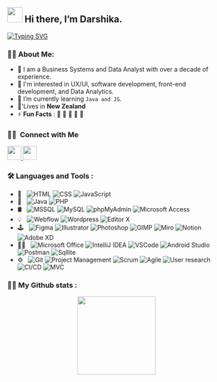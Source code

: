 <h2 align="left">
<img src="https://media.giphy.com/media/hvRJCLFzcasrR4ia7z/giphy.gif" width="35"> Hi there, I’m Darshika.
</h2>

<a href="https://git.io/typing-svg"><img src="https://readme-typing-svg.demolab.com?font=Fira+Code&duration=2000&pause=1000&color=00E0E5&random=false&width=435&lines=%F0%9F%92%A1+Innovate.;%E2%9C%A8+Inspire.;%F0%9F%94%A5+Ignite." alt="Typing SVG" /></a>

### 👩‍💻 About Me:  
- 🌱 I am a Business Systems and Data Analyst with over a decade of experience.
- 👯 I'm interested in UX/UI, software development, front-end development, and Data Analytics.
- 💬 I’m currently learning `Java and JS`.
- 🏡'Lives in **New Zealand**
- ⚡ **Fun Facts** : 🍕 🏉 🏏 🎥 🚞
<be>

<h3> 🤝🏻 &nbsp;Connect with Me </h3>
<p align="left">
    <a href="https://www.github.com/DarshikaNJ" target="_blank" rel="noreferrer"> <picture> <source media="(prefers-color-scheme: dark)" srcset="https://raw.githubusercontent.com/danielcranney/readme-generator/main/public/icons/socials/github-dark.svg" /> <source media="(prefers-color-scheme: light)" srcset="https://raw.githubusercontent.com/danielcranney/readme-generator/main/public/icons/socials/github.svg" /> <img src="https://raw.githubusercontent.com/danielcranney/readme-generator/main/public/icons/socials/github.svg" width="32" height="32" /> </picture> </a>
<a href="https://www.linkedin.com/in/darshika-niroshan-00662625b/" target="_blank" rel="noreferrer"> <picture> <source media="(prefers-color-scheme: dark)" srcset="https://raw.githubusercontent.com/danielcranney/readme-generator/main/public/icons/socials/linkedin-dark.svg" /> <source media="(prefers-color-scheme: light)" srcset="https://raw.githubusercontent.com/danielcranney/readme-generator/main/public/icons/socials/linkedin.svg" /> <img src="https://raw.githubusercontent.com/danielcranney/readme-generator/main/public/icons/socials/linkedin.svg" width="32" height="32" /> </picture> </a>

### :hammer_and_wrench: Languages and Tools :

- 🚪 &nbsp;
  ![HTML](https://img.shields.io/badge/-HTML-333333?style=flat&logo=html)
  ![CSS](https://img.shields.io/badge/-CSS-333333?style=flat&logo=CSS3&logoColor=1572B6)
  ![JavaScript](https://img.shields.io/badge/-JavaScript-333333?style=flat&logo=javascript)
- 🧮 &nbsp;
  ![Java](https://img.shields.io/badge/-Java-333333?style=flat&logo=java)
  ![PHP](https://img.shields.io/badge/-PHP-333333?style=flat&logo=php)
- 🛢 &nbsp;
  ![MSSQL](https://img.shields.io/badge/-MsSQL-333333?style=flat&logo=mssql)
  ![MySQL](https://img.shields.io/badge/-MySQL-333333?style=flat&logo=mysql)
  ![phpMyAdmin](https://img.shields.io/badge/-phpMyAdmin-333333?style=flat&logo=phpmyadmin)
  ![Microsoft Access](https://img.shields.io/badge/-Microsoft_Access-333333?style=flat&logo=microsoft-access)
- 💡 &nbsp;
  ![Webflow](https://img.shields.io/badge/-Webflow-333333?style=flat&logo=webflow)
  ![Wordpress](https://img.shields.io/badge/-Wordpress-333333?style=flat&logo=wordpress)
  ![Editor X](https://img.shields.io/badge/-Editor_X-333333?style=flat&logo=editor-x)
- 🕹️ &nbsp;
  ![Figma](https://img.shields.io/badge/-Figma-333333?style=flat&logo=figma)
  ![Illustrator](https://img.shields.io/badge/-Illustrator-333333?style=flat&logo=adobe-illustrator)
  ![Photoshop](https://img.shields.io/badge/-Photoshop-333333?style=flat&logo=adobe-photoshop)
  ![GIMP](https://img.shields.io/badge/-GIMP-333333?style=flat&logo=gimp)
  ![Miro](https://img.shields.io/badge/-Miro-333333?style=flat&logo=miro)
  ![Notion](https://img.shields.io/badge/-Notion-333333?style=flat&logo=notion)
  ![Adobe XD](https://img.shields.io/badge/-Adobe_XD-333333?style=flat&logo=adobe-xd)
- 👨‍💻 &nbsp;
  ![Microsoft Office](https://img.shields.io/badge/-Microsoft_Office-333333?style=flat&logo=microsoft-office)
  ![IntelliJ IDEA](https://img.shields.io/badge/-IntelliJ_IDEA-333333?style=flat&logo=intellij-idea)
  ![VSCode](https://img.shields.io/badge/-VSCode-333333?style=flat&logo=visual-studio-code)
  ![Android Studio](https://img.shields.io/badge/-Android_Studio-333333?style=flat&logo=android-studio)
  ![Postman](https://img.shields.io/badge/-Postman-333333?style=flat&logo=postman)
  ![Sqllite](https://img.shields.io/badge/-SQLlite-333333?style=flat&logo=sqllite)
- ⚙️ &nbsp;
  ![Git](https://img.shields.io/badge/-Git-333333?style=flat&logo=git)
  ![Project Management](https://img.shields.io/badge/-Project_Management-333333?style=flat&logo=trello)
  ![Scrum](https://img.shields.io/badge/-Scrum-333333?style=flat&logo=ag-grid)
  ![Agile](https://img.shields.io/badge/-Agile-333333?style=flat&logo=ag-grid)
  ![User research](https://img.shields.io/badge/-User_research-333333?style=flat&logo=google-analytics)
  ![CI/CD](https://img.shields.io/badge/-CI/CD-333333?style=flat&logo=jenkins)
  ![MVC](https://img.shields.io/badge/-MVC-333333?style=flat&logo=.net)

### :student: My Github stats :
 <!--<div align="center" >
  <a href="https://github.com/DarshikaNJ">
  <img height="180em" src="https://github-readme-stats.vercel.app/api?username=DarshikaNJ&show_icons=true&theme=dark&include_all_commits=true&count_private=true"/>
<img height="180em" style="margin-left: 10px;" src="https://github-readme-stats.vercel.app/api/top-langs/?username=DarshikaNJ&layout=compact&langs_count=7&theme=dark"/> -->
</div>
<div align="center" >
  <a href="https://github.com/DarshikaNJ">
  <img height="180em" src="https://github-readme-streak-stats.herokuapp.com/?user=DarshikaNJ&theme=dark"/>
</div>
  
<!-- ![Jokes Card](https://readme-jokes.vercel.app/api?theme=dark)   -->

